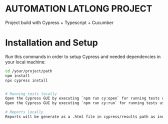 # AUTOMATION LATLONG PROJECT

Project build with Cypress + Typescript + Cucumber

# Installation and Setup

Run this commands in order to setup Cypress and needed dependencies in your local machine:

```bash
cd /your/project/path
npm install
npx cypress install


# Running tests locally
Open the Cypress GUI by executing `npm run cy:open` for running tests using cypress dashboard.
Open the Cypress GUI by executing `npm run cy:run` for running tests using cypress headless.

# Reports locally
Reports will be generate as a .html file in cypress/results path as index.hml
```
